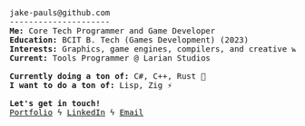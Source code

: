 <pre>
jake-pauls@github.com
---------------------
<b>Me:</b> Core Tech Programmer and Game Developer
<b>Education:</b> BCIT B. Tech (Games Development) (2023)
<b>Interests:</b> Graphics, game engines, compilers, and creative workflows
<b>Current:</b> Tools Programmer @ Larian Studios

<b>Currently doing a ton of:</b> C#, C++, Rust 🦀
<b>I want to do a ton of:</b> Lisp, Zig ⚡

<b>Let's get in touch!</b>
<a href="https://jakepauls.dev">Portfolio</a> ϟ <a href="https://linkedin.com/in/jake-pauls/">LinkedIn</a> ϟ <a href="mailto:jakepauls99@gmail.com">Email</a>
</pre>
